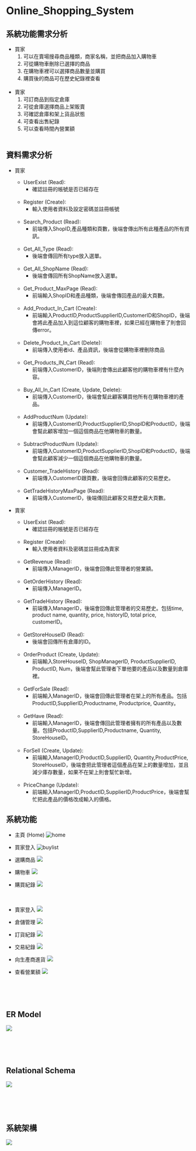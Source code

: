 # Online_Shopping_System
## 系統功能需求分析
- 買家
  1. 可以在賣場搜尋商品種類，商家名稱，並把商品加入購物車
  2.	可從購物車刪除已選擇的商品
  3.	在購物車裡可以選擇商品數量並購買
  4.	購買後的商品可在歷史紀錄裡查看
<br/><br/>
- 賣家
  1.	可訂商品到指定倉庫
  2.	可從倉庫選擇商品上架販賣
  3.	可確認倉庫和架上貨品狀態
  4.	可查看出售紀錄
  5.	可以查看時間內營業額
<br/><br/>
## 資料需求分析 

- 買家
  * UserExist (Read):
    * 確認註冊的帳號是否已經存在
<br/><br/>
  * Register (Create):
    * 輸入使用者資料及設定密碼並註冊帳號
<br/><br/>
  * Search_Product (Read): 
    * 前端傳入ShopID,產品種類和頁數，後端會傳出所有此種產品的所有資訊。
<br/><br/>
  * Get_All_Type (Read): 
    * 後端會傳回所有type放入選單。
<br/><br/>
  * Get_All_ShopName (Read): 
    * 後端會傳回所有ShopName放入選單。
<br/><br/>
  * Get_Product_MaxPage (Read): 
    * 前端輸入ShopID和產品種類，後端會傳回產品的最大頁數。
<br/><br/>
  * Add_Product_In_Cart (Create): 
    * 前端輸入ProductID,ProductSupplierID,CustomerID和ShopID，後端會將此產品加入到這位顧客的購物車裡，如果已經在購物車了則會回傳error。
  <br/><br/>
  * Delete_Product_In_Cart (Delete):
    * 前端傳入使用者id、產品資訊，後端會從購物車裡刪除商品
<br/><br/>
  * Get_Products_IN_Cart (Read): 
    * 前端傳入CustomerID，後端則會傳出此顧客他的購物車裡有什麼內容。
<br/><br/>
  * Buy_All_In_Cart (Create, Update, Delete): 
    * 前端傳入CustomerID，後端會幫此顧客購買他所有在購物車裡的產品。
<br/><br/>
  * AddProductNum (Update): 
    * 前端傳入CustomerID,ProductSupplierID,ShopID和ProductID，後端會幫此顧客增加一個這個商品在他購物車的數量。
<br/><br/>
  * SubtractProductNum (Update): 
    * 前端傳入CustomerID,ProductSupplierID,ShopID和ProductID，後端會幫此顧客減少一個這個商品在他購物車的數量。
<br/><br/>
  * Customer_TradeHistory (Read): 
    * 前端傳入CustomerID跟頁數，後端會回傳此顧客的交易歷史。
<br/><br/>
  * GetTradeHistoryMaxPage (Read): 
    * 前端傳入CustomerID，後端傳回此顧客交易歷史最大頁數。

- 賣家
  * UserExist (Read):
    * 確認註冊的帳號是否已經存在
<br/><br/>
  * Register (Create):
    * 輸入使用者資料及密碼並註冊成為賣家
<br/><br/>
  * GetRevenue (Read): 
    * 前端傳入ManagerID，後端會回傳此管理者的營業額。
<br/><br/>
  * GetOrderHistory (Read): 
    * 前端傳入ManagerID。
<br/><br/>
  * GetTradeHistory (Read): 
    * 前端傳入ManagerID，後端會回傳此管理者的交易歷史。包括time, product name, quantity, price, historyID, total price, customerID。
<br/><br/>
  * GetStoreHouseID (Read): 
    * 後端會回傳所有倉庫的ID。
<br/><br/>
  * OrderProduct (Create, Update): 
    * 前端輸入StoreHouseID, ShopManagerID, ProductSupplierID, ProductID, Num，後端會幫此管理者下單他要的產品以及數量到倉庫裡。
<br/><br/>
  * GetForSale (Read): 
    * 前端輸入ManagerID，後端會回傳此管理者在架上的所有產品。包括ProductID,SupplierID,Productname, Productprice, Quantity。
<br/><br/>
  * GetHave (Read): 
    * 前端輸入ManagerID，後端會傳回此管理者擁有的所有產品以及數量。包括ProductID,SupplierID,Productname, Quantity, StoreHouseID。
<br/><br/>
  * ForSell (Create, Update): 
    * 前端輸入ManagerID,ProductID,SupplierID, Quantity,ProductPrice, StoreHouseID，後端會把此管理者這個產品在架上的數量增加，並且減少庫存數量，如果不在架上則會幫忙新增。
<br/><br/>
  * PriceChange (Update): 
    * 前端輸入ManagerID,ProductID,SupplierID,ProductPrice，後端會幫忙把此產品的價格改成輸入的價格。

## 系統功能

- 主頁 (Home)
![home](./image/home.png)

- 買家登入 
![buylist](./image/customerLogin.png)

- 選購商品
![](./image/product.png)

- 購物車
![](./image/cart.png)

- 購買紀錄
![](./image/customerBuyHistory.png)
<br/><br/><br/>

- 賣家登入
![](./image/managerLogin.png)

- 倉儲管理
![](./image/productManage.png)

- 訂貨紀錄
![](./image/orderHistory.png)

- 交易紀錄
![](./image/tradeHistory.png)

- 向生產商進貨
![](./image/orderList.png)

- 查看營業額
![](./image/revenue.png)

<br/><br/><br/>
## ER Model
![](./image/er-model.jpeg)

<br/><br/><br/>
## Relational Schema
![](./image/relationalSchema.png)

<br/><br/><br/>

## 系統架構

![](./image/framework.jpg)




